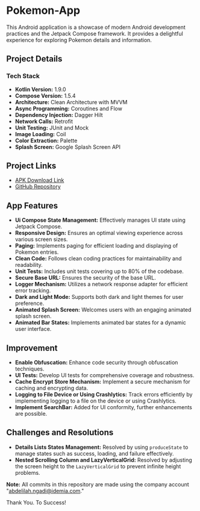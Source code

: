 # Pokemon-App

This Android application is a showcase of modern Android development practices and the Jetpack Compose framework. It provides a delightful experience for exploring Pokemon details and information.

## Project Details

### Tech Stack

- **Kotlin Version:** 1.9.0
- **Compose Version:** 1.5.4
- **Architecture:** Clean Architecture with MVVM
- **Async Programming:** Coroutines and Flow
- **Dependency Injection:** Dagger Hilt
- **Network Calls:** Retrofit
- **Unit Testing:** JUnit and Mock
- **Image Loading:** Coil
- **Color Extraction:** Palette
- **Splash Screen:** Google Splash Screen API

## Project Links

- [APK Download Link](https://drive.google.com/file/d/101se7xRkn4A3zv8jOVx0obFZzSjp7B30/view?usp=sharing)
- [GitHub Repository](https://github.com/Abdelilah27/Pokemon-App)

## App Features

- **Ui Compose State Management:** Effectively manages UI state using Jetpack Compose.
- **Responsive Design:** Ensures an optimal viewing experience across various screen sizes.
- **Paging:** Implements paging for efficient loading and displaying of Pokemon entries.
- **Clean Code:** Follows clean coding practices for maintainability and readability.
- **Unit Tests:** Includes unit tests covering up to 80% of the codebase.
- **Secure Base URL:** Ensures the security of the base URL.
- **Logger Mechanism:** Utilizes a network response adapter for efficient error tracking.
- **Dark and Light Mode:** Supports both dark and light themes for user preference.
- **Animated Splash Screen:** Welcomes users with an engaging animated splash screen.
- **Animated Bar States:** Implements animated bar states for a dynamic user interface.

## Improvement

- **Enable Obfuscation:** Enhance code security through obfuscation techniques.
- **UI Tests:** Develop UI tests for comprehensive coverage and robustness.
- **Cache Encrypt Store Mechanism:** Implement a secure mechanism for caching and encrypting data.
- **Logging to File Device or Using Crashlytics:** Track errors efficiently by implementing logging to a file on the device or using Crashlytics.
- **Implement SearchBar:** Added for UI conformity, further enhancements are possible.

## Challenges and Resolutions

- **Details Lists States Management:** Resolved by using `produceState` to manage states such as success, loading, and failure effectively.
- **Nested Scrolling Column and LazyVerticalGrid:** Resolved by adjusting the screen height to the `LazyVerticalGrid` to prevent infinite height problems.

**Note:** All commits in this repository are made using the company account "abdelilah.ngadi@idemia.com."

Thank You. To Success!
